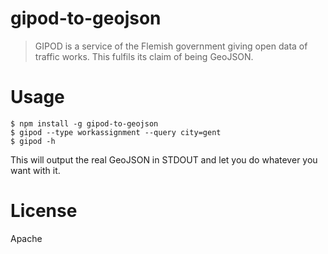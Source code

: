 # gipod-to-geojson
>GIPOD is a service of the Flemish government giving open data of traffic works. This fulfils its claim of being GeoJSON.

# Usage

```
$ npm install -g gipod-to-geojson
$ gipod --type workassignment --query city=gent
$ gipod -h
```

This will output the real GeoJSON in STDOUT and let you do whatever you want with it.

# License

Apache
